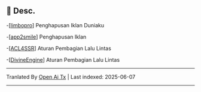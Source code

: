 ## 📃 Desc.
-[[limbopro](https://github.com/axtyet/Quan-X/tree/main/limbopro)]   Penghapusan Iklan Duniaku

-[[app2smile](https://github.com/axtyet/Quan-X/tree/main/app2smile)] Penghapusan Iklan

-[[ACL4SSR](https://github.com/axtyet/Quan-X/tree/main/ACL4SSR)] Aturan Pembagian Lalu Lintas

-[[DivineEngine](https://github.com/axtyet/Quan-X/tree/main/DivineEngine)] Aturan Pembagian Lalu Lintas

---

Tranlated By [Open Ai Tx](https://github.com/OpenAiTx/OpenAiTx) | Last indexed: 2025-06-07

---